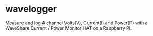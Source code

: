 # wavelogger
Measure and log 4 channel Volts(V), Current(I) and Power(P) with a WaveShare Current / Power Monitor HAT on a Raspberry Pi.
